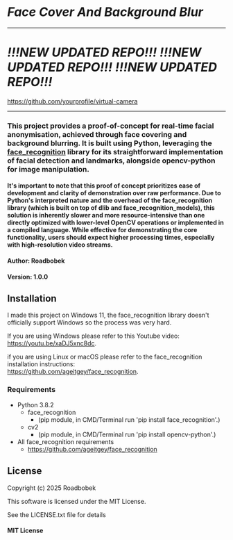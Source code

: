 # *Face Cover And Background Blur*

---

# ***!!!NEW UPDATED REPO!!! !!!NEW UPDATED REPO!!! !!!NEW UPDATED REPO!!!***

https://github.com/yourprofile/virtual-camera

---

### This project provides a proof-of-concept for real-time facial anonymisation, achieved through face covering and background blurring. It is built using Python, leveraging the [face_recognition](https://github.com/ageitgey/face_recognition) library for its straightforward implementation of facial detection and landmarks, alongside opencv-python for image manipulation.

#### It's important to note that this proof of concept prioritizes ease of development and clarity of demonstration over raw performance. Due to Python's interpreted nature and the overhead of the face_recognition library (which is built on top of dlib and face_recognition_models), this solution is inherently slower and more resource-intensive than one directly optimized with lower-level OpenCV operations or implemented in a compiled language. While effective for demonstrating the core functionality, users should expect higher processing times, especially with high-resolution video streams.

#### Author: Roadbobek

#### Version: 1.0.0

## Installation
I made this project on Windows 11, the face_recognition library doesn't officially support Windows so the process was very hard.

If you are using Windows please refer to this Youtube video: <br>
https://youtu.be/xaDJ5xnc8dc.

if you are using Linux or macOS please refer to the face_recognition installation instructions: <br>
https://github.com/ageitgey/face_recognition.
### Requirements

- Python 3.8.2
  - face_recognition
      - (pip module, in CMD/Terminal run 'pip install face_recognition'.)
  - cv2
      - (pip module, in CMD/Terminal run 'pip install opencv-python'.)
- All face_recognition requirements
  - https://github.com/ageitgey/face_recognition

## License

Copyright (c) 2025 Roadbobek

This software is licensed under the MIT License.

See the LICENSE.txt file for details

#### MIT License
